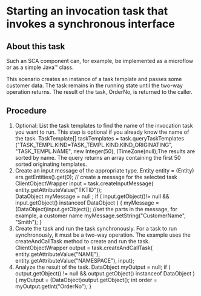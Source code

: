 <!-- image -->

# Starting an invocation task that invokes a synchronous interface

## About this task

Such an SCA component can, for example, be implemented
as a microflow or as a simple Java™ class.

This
scenario creates an instance of a task template and passes some customer
data. The task remains in the running state until the two-way operation
returns. The result of the task, OrderNo, is returned to the caller.

## Procedure

1. Optional: List the task templates to find the
name of the invocation task you want to run. This step
is optional if you already know the name of the task.
TaskTemplate[] taskTemplates = task.queryTaskTemplates
("TASK\_TEMPL.KIND=TASK\_TEMPL.KIND.KIND\_ORIGINATING",
 "TASK\_TEMPL.NAME",
  new Integer(50),
  (TimeZone)null);The results are
sorted by name. The query returns an array containing the first 50
sorted originating templates.
2. Create an input message of the appropriate type. 
Entity entity = (Entity) ers.getEntities().get(0);
// create a message for the selected task
ClientObjectWrapper input = task.createInputMessage(
  entity.getAttributeValue("TKTID"));                    
DataObject myMessage = null ;
if ( input.getObject()!= null && input.getObject() instanceof DataObject )
{
  myMessage = (DataObject)input.getObject();
  //set the parts in the message, for example, a customer name
  myMessage.setString("CustomerName", "Smith");
}
3. Create the task and run the task synchronously. For
a task to run synchronously, it must be a two-way operation. The example
uses the createAndCallTask method to create and run the task. 
ClientObjectWrapper output = task.createAndCallTask( entity.getAttributeValue("NAME"), 
                                                     entity.getAttributeValue("NAMESPACE"),
                                                     input);
4. Analyze the result of the task. DataObject myOutput = null;
if ( output.getObject() != null && output.getObject() instanceof DataObject )
{
  myOutput  = (DataObject)output.getObject();
  int order = myOutput.getInt("OrderNo");
}